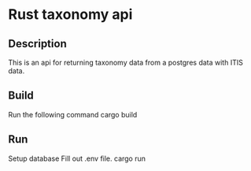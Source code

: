 # Rust taxonomy api

## Description
This is an api for returning taxonomy data from a postgres data with ITIS data.

## Build
Run the following command
cargo build

## Run
Setup database
Fill out .env file.
cargo run
